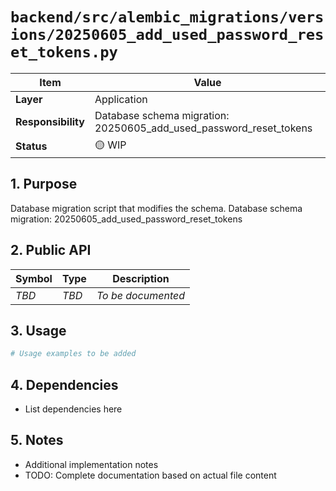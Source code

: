 # `backend/src/alembic_migrations/versions/20250605_add_used_password_reset_tokens.py`

| Item               | Value                                                              |
| ------------------ | ------------------------------------------------------------------ |
| **Layer**          | Application                                                           |
| **Responsibility** | Database schema migration: 20250605_add_used_password_reset_tokens                                                   |
| **Status**         | 🟡 WIP                                                            |

## 1. Purpose

Database migration script that modifies the schema. Database schema migration: 20250605_add_used_password_reset_tokens

## 2. Public API

| Symbol       | Type     | Description            |
| ------------ | -------- | ---------------------- |
| *TBD*        | *TBD*    | *To be documented*     |

## 3. Usage

```python
# Usage examples to be added
```

## 4. Dependencies

- List dependencies here

## 5. Notes

- Additional implementation notes
- TODO: Complete documentation based on actual file content
